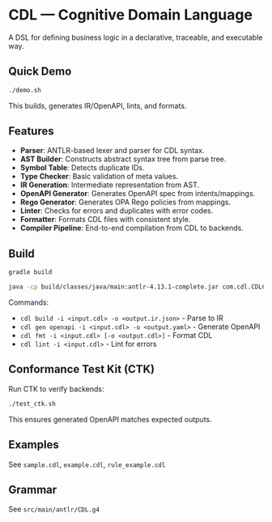 # CDL — Cognitive Domain Language

A DSL for defining business logic in a declarative, traceable, and executable way.

## Quick Demo

```bash
./demo.sh
```

This builds, generates IR/OpenAPI, lints, and formats.

## Features

- **Parser**: ANTLR-based lexer and parser for CDL syntax.
- **AST Builder**: Constructs abstract syntax tree from parse tree.
- **Symbol Table**: Detects duplicate IDs.
- **Type Checker**: Basic validation of meta values.
- **IR Generation**: Intermediate representation from AST.
- **OpenAPI Generator**: Generates OpenAPI spec from intents/mappings.
- **Rego Generator**: Generates OPA Rego policies from mappings.
- **Linter**: Checks for errors and duplicates with error codes.
- **Formatter**: Formats CDL files with consistent style.
- **Compiler Pipeline**: End-to-end compilation from CDL to backends.

## Build

```bash
gradle build
```

```bash
java -cp build/classes/java/main:antlr-4.13.1-complete.jar com.cdl.CDLCLI <command>
```

Commands:
- `cdl build -i <input.cdl> -o <output.ir.json>` - Parse to IR
- `cdl gen openapi -i <input.cdl> -o <output.yaml>` - Generate OpenAPI
- `cdl fmt -i <input.cdl> [-o <output.cdl>]` - Format CDL
- `cdl lint -i <input.cdl>` - Lint for errors

## Conformance Test Kit (CTK)

Run CTK to verify backends:

```bash
./test_ctk.sh
```

This ensures generated OpenAPI matches expected outputs.

## Examples

See `sample.cdl`, `example.cdl`, `rule_example.cdl`

## Grammar

See `src/main/antlr/CDL.g4`
